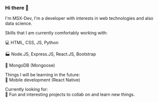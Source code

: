 ### Hi there 👋

I'm MSX-Dev, I'm a developer with interests in web technologies and also data science. 

Skills that I am currently comfortably working with:     
   
:computer: HTML, CSS, JS, Python  
   
:factory: Node.JS, Express.JS, React.JS, Bootstrap  
    
:floppy_disk: MongoDB (Mongoose)
  

Things I will be learning in the future:   
:iphone: Mobile development (React Native)

Currently looking for:   
:handshake: Fun and interesting projects to collab on and learn new things. 

<!--
**msx-dev/msx-dev** is a ✨ _special_ ✨ repository because its `README.md` (this file) appears on your GitHub profile.

Here are some ideas to get you started:

- 🔭 I’m currently working on ...
- 🌱 I’m currently learning ...
- 👯 I’m looking to collaborate on ...
- 🤔 I’m looking for help with ...
- 💬 Ask me about ...
- 📫 How to reach me: ...
- 😄 Pronouns: ...
- ⚡ Fun fact: ...
-->
